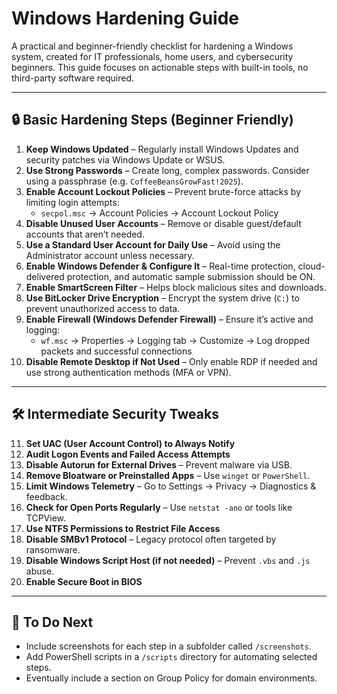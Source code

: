 # Windows Hardening Guide

A practical and beginner-friendly checklist for hardening a Windows system, created for IT professionals, home users, and cybersecurity beginners. This guide focuses on actionable steps with built-in tools, no third-party software required.

---

## 🔒 Basic Hardening Steps (Beginner Friendly)

1. **Keep Windows Updated** – Regularly install Windows Updates and security patches via Windows Update or WSUS.
2. **Use Strong Passwords** – Create long, complex passwords. Consider using a passphrase (e.g. `CoffeeBeansGrowFast!2025`).
3. **Enable Account Lockout Policies** – Prevent brute-force attacks by limiting login attempts:
   - `secpol.msc` → Account Policies → Account Lockout Policy
4. **Disable Unused User Accounts** – Remove or disable guest/default accounts that aren’t needed.
5. **Use a Standard User Account for Daily Use** – Avoid using the Administrator account unless necessary.
6. **Enable Windows Defender & Configure It** – Real-time protection, cloud-delivered protection, and automatic sample submission should be ON.
7. **Enable SmartScreen Filter** – Helps block malicious sites and downloads.
8. **Use BitLocker Drive Encryption** – Encrypt the system drive (`C:`) to prevent unauthorized access to data.
9. **Enable Firewall (Windows Defender Firewall)** – Ensure it’s active and logging:
   - `wf.msc` → Properties → Logging tab → Customize → Log dropped packets and successful connections
10. **Disable Remote Desktop if Not Used** – Only enable RDP if needed and use strong authentication methods (MFA or VPN).

---

## 🛠️ Intermediate Security Tweaks

11. **Set UAC (User Account Control) to Always Notify**
12. **Audit Logon Events and Failed Access Attempts**
13. **Disable Autorun for External Drives** – Prevent malware via USB.
14. **Remove Bloatware or Preinstalled Apps** – Use `winget` or `PowerShell`.
15. **Limit Windows Telemetry** – Go to Settings → Privacy → Diagnostics & feedback.
16. **Check for Open Ports Regularly** – Use `netstat -ano` or tools like TCPView.
17. **Use NTFS Permissions to Restrict File Access**
18. **Disable SMBv1 Protocol** – Legacy protocol often targeted by ransomware.
19. **Disable Windows Script Host (if not needed)** – Prevent `.vbs` and `.js` abuse.
20. **Enable Secure Boot in BIOS**

---

## 📄 To Do Next
- Include screenshots for each step in a subfolder called `/screenshots`.
- Add PowerShell scripts in a `/scripts` directory for automating selected steps.
- Eventually include a section on Group Policy for domain environments.
